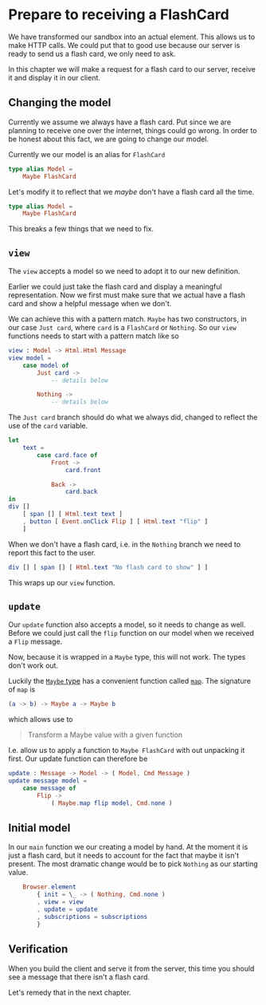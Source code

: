 # Prepare to receiving a FlashCard
We have transformed our sandbox into an actual element. This allows us to make
HTTP calls. We could put that to good use because our server is ready to send us
a flash card, we only need to ask.

In this chapter we will make a request for a flash card to our server, receive
it and display it in our client.

## Changing the model
Currently we assume we always have a flash card. Put since we are planning to
receive one over the internet, things could go wrong. In order to be honest
about this fact, we are going to change our model.

Currently we our model is an alias for `FlashCard`

```elm
type alias Model =
    Maybe FlashCard
```

Let's modify it to reflect that we _maybe_ don't have a flash card all the time.

```elm
type alias Model =
    Maybe FlashCard
```

This breaks a few things that we need to fix.

## `view`
The `view` accepts a model so we need to adopt it to our new definition.

Earlier we could just take the flash card and display a meaningful
representation. Now we first must make sure that we actual have a flash card and
show a helpful message when we don't.

We can achieve this with a pattern match. `Maybe` has two constructors, in our
case `Just card`, where `card` is a `FlashCard` or `Nothing`. So our `view`
functions needs to start with a pattern match like so

```elm
view : Model -> Html.Html Message
view model =
    case model of
        Just card ->
            -- details below

        Nothing ->
            -- details below
```

The `Just card` branch should do what we always did, changed to reflect the use
of the `card` variable.

```elm
let
    text =
        case card.face of
            Front ->
                card.front

            Back ->
                card.back
in
div []
    [ span [] [ Html.text text ]
    , button [ Event.onClick Flip ] [ Html.text "flip" ]
    ]
```

When we don't have a flash card, i.e. in the `Nothing` branch we need to report
this fact to the user.

```elm
div [] [ span [] [ Html.text "No flash card to show" ] ]
```

This wraps up our `view` function.

## `update`
Our `update` function also accepts a model, so it needs to change as well.
Before we could just call the `flip` function on our model when we received a
`Flip` message.

Now, because it is wrapped in a `Maybe` type, this will not work. The types
don't work out.

Luckily the [`Maybe` type][maybe] has a convenient function called [`map`][map].
The signature of `map` is

```elm
(a -> b) -> Maybe a -> Maybe b
```

which allows use to

> Transform a Maybe value with a given function

I.e. allow us to apply a function to `Maybe FlashCard` with out unpacking it
first. Our update function can therefore be

```elm
update : Message -> Model -> ( Model, Cmd Message )
update message model =
    case message of
        Flip ->
            ( Maybe.map flip model, Cmd.none )
```

## Initial model
In our `main` function we our creating a model by hand. At the moment it is just
a flash card, but it needs to account for the fact that maybe it isn't present.
The most dramatic change would be to pick `Nothing` as our starting value.

```elm
    Browser.element
        { init = \_ -> ( Nothing, Cmd.none )
        , view = view
        , update = update
        , subscriptions = subscriptions
        }
```

## Verification
When you build the client and serve it from the server, this time you should see
a message that there isn't a flash card.

Let's remedy that in the next chapter.

[maybe]: https://package.elm-lang.org/packages/elm/core/latest/Maybe
[map]: https://package.elm-lang.org/packages/elm/core/latest/Maybe#map
